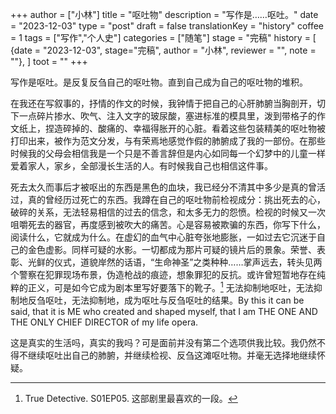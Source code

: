 +++
author = ["小林"]
title = "呕吐物"
description = "写作是……呕吐。"
date = "2023-12-03"
type = "post"
draft = false
translationKey = "history"
coffee = 1
tags = ["写作","个人史"]
categories = ["随笔"]
stage = "完稿"
history = [
  {date = "2023-12-03", stage="完稿", author = "小林", reviewer = "", note = ""},
]
toot = ""
+++


写作是呕吐。是反复反刍自己的呕吐物。直到自己成为自己的呕吐物的堆积。

在我还在写叙事的，抒情的作文的时候，我钟情于把自己的心肝肺腑当胸剖开，切下一点碎片掺水、吹气、注入文字的玻尿酸，塞进标准的模具里，泼到带格子的作文纸上，捏造碎掉的、酸痛的、幸福得胀开的心脏。看着这些包装精美的呕吐物被打印出来，被作为范文分发，与有荣焉地感觉作假的肺腑成了我的一部份。在那些时候我的父母会相信我是一个只是不善言辞但是内心如同每一个幻梦中的儿童一样爱着家人，家乡，全部漫长生活的人。有时候我自己也相信这件事。

死去太久而事后才被呕出的东西是黑色的血块，我已经分不清其中多少是真的曾活过，真的曾经历过死亡的东西。我蹲在自己的呕吐物前检视成分：挑出死去的心，破碎的关系，无法轻易相信的过去的信念，和太多无力的怨愤。检视的时候又一次咀嚼死去的器官，再度感到被吹大的痛苦。心是容易被欺骗的东西，你写下什么，阅读什么，它就成为什么。在虚幻的血气中心脏夸张地膨胀，一如过去它沉迷于自己的金色虚影。同样可疑的水影。一切都成为那片可疑的镜片后的景象。荣誉、表彰、光鲜的仪式，道貌岸然的话语，“生命神圣”之类种种……掌声远去，转头见两个警察在犯罪现场布景，伪造枪战的痕迹，想象罪犯的反抗。或许曾短暂地存在纯粹的正义，可是如今它成为剧本里写好要落下的靴子。[^1] 无法抑制地呕吐，无法抑制地反刍呕吐，无法抑制地，成为呕吐与反刍呕吐的结果。By this it can be said, that it is ME who created and shaped myself, that I am THE ONE AND THE ONLY CHIEF DIRECTOR of my life opera. 

这是真实的生活吗，真实的我吗？可是面前并没有第二个选项供我比较。我仍然不得不继续呕吐出自己的肺腑，并继续检视、反刍这滩呕吐物。并毫无选择地继续怀疑。

[^1]: True Detective. S01EP05. 这部剧里最喜欢的一段。